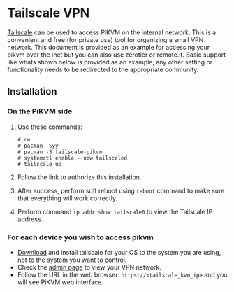 # Tailscale VPN

[Tailscale](https://tailscale.com/) can be used to access PiKVM on the internal network. This is a convenient and free (for private use) tool for organizing a small VPN network. This document is provided as an example for accessing your pikvm over the inet but you can also use zerotier or remote.it. Basic support like whats shown below is provided as an example, any other setting or functionality needs to be redirected to the appropriate community.


## Installation

### On the PiKVM side

1. Use these commands:

    ```
    # rw
    # pacman -Syy
    # pacman -S tailscale-pikvm
    # systemctl enable --now tailscaled
    # tailscale up
    ```

2. Follow the link to authorize this installation.

3. After success, perform soft reboot using `reboot` command to make sure that everything will work correctly.

4. Perform command `ip addr show tailscale0` to view the Tailscale IP address.


### For each device you wish to access pikvm

* [Download](https://tailscale.com/download) and install tailscale for your OS to the system you are using, not to the system you want to control.
* Check the [admin page](https://login.tailscale.com/admin/machines) to view your VPN network.
* Follow the URL in the web browser: `https://<tailscale_kvm_ip>` and you will see PiKVM web interface.
